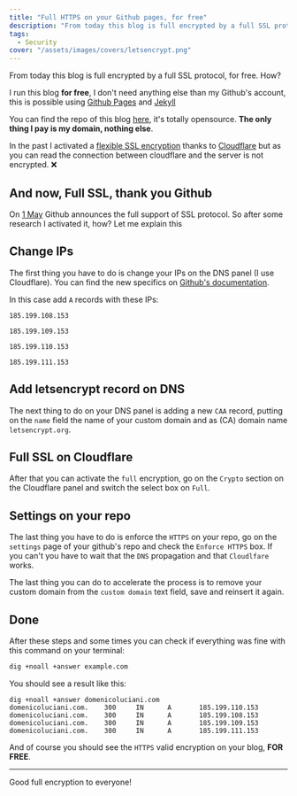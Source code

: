 ```yaml
---
title: "Full HTTPS on your Github pages, for free"
description: "From today this blog is full encrypted by a full SSL protocol, for free. How?"
tags:
  - Security
cover: "/assets/images/covers/letsencrypt.png"
---
```


From today this blog is full encrypted by a full SSL protocol, for free. How?

I run this blog **for free**, I don't need anything else than my Github's account, this is possible using [Github Pages](https://pages.github.com/) and [Jekyll](https://jekyllrb.com/)

You can find the repo of this blog [here](https://github.com/dlion/domenicoluciani), it's totally opensource. **The only thing I pay is my domain, nothing else**.

In the past I activated a [flexible SSL encryption](https://support.cloudflare.com/hc/en-us/articles/200170416-What-do-the-SSL-options-mean-) thanks to [Cloudflare](https://cloudflare.com) but as you can read the connection between cloudflare and the server is not encrypted. ❌

## And now, Full SSL, thank you Github

On [1 May](https://blog.github.com/2018-05-01-github-pages-custom-domains-https/) Github announces the full support of SSL protocol.
So after some research I activated it, how? Let me explain this

## Change IPs

The first thing you have to do is change your IPs on the DNS panel (I use Cloudflare). You can find the new specifics on [Github's documentation](https://help.github.com/articles/setting-up-an-apex-domain/#configuring-a-records-with-your-dns-provider).

In this case add `A` records with these IPs:

```
185.199.108.153

185.199.109.153

185.199.110.153

185.199.111.153
```

## Add letsencrypt record on DNS

The next thing to do on your DNS panel is adding a new `CAA` record, putting on the `name` field the name of your custom domain and as (CA) domain name `letsencrypt.org`.

## Full SSL on Cloudflare

After that you can activate the `full` encryption, go on the `Crypto` section on the Cloudflare panel and switch the select box on `Full`.

## Settings on your repo

The last thing you have to do is enforce the `HTTPS` on your repo, go on the `settings` page of your github's repo and check the `Enforce HTTPS` box.
If you can't you have to wait that the `DNS` propagation and that `Cloudlfare` works.

The last thing you can do to accelerate the process is to remove your custom domain from the `custom domain` text field, save and reinsert it again.

## Done

After these steps and some times you can check if everything was fine with this command on your terminal:

```sh
dig +noall +answer example.com
```

You should see a result like this:

```
dig +noall +answer domenicoluciani.com
domenicoluciani.com.    300     IN      A       185.199.110.153
domenicoluciani.com.    300     IN      A       185.199.108.153
domenicoluciani.com.    300     IN      A       185.199.109.153
domenicoluciani.com.    300     IN      A       185.199.111.153
```

And of course you should see the `HTTPS` valid encryption on your blog, **FOR FREE**.

---

Good full encryption to everyone!

